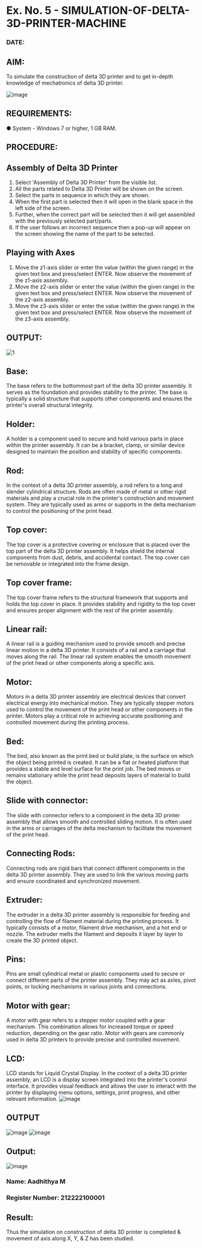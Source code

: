 # Ex. No. 5 - SIMULATION-OF-DELTA-3D-PRINTER-MACHINE

### DATE: 
## AIM:
 To simulate the construction of delta 3D printer and to get in-depth knowledge of mechatronics of delta 3D printer.

![image](https://github.com/Sellakumar1987/Ex.-No.-5---SIMULATION-OF-DELTA-3D-PRINTER-MACHINE/assets/113594316/c784471e-098f-456d-9c1b-e9f0ce56cc9b)

## REQUIREMENTS:
● System - Windows 7 or higher, 1 GB RAM.

## PROCEDURE:

## Assembly of Delta 3D Printer
 1.	Select 'Assembly of Delta 3D Printer' from the visible list.
 2.	All the parts related to Delta 3D Printer will be shown on the screen.
 3.	Select the parts in sequence in which they are shown.
 4.	When the first part is selected then it will open in the blank space in the left side of the screen.
 5.	Further, when the correct part will be selected then it will get assembled with the previously selected part/parts.
 6.	If the user follows an incorrect sequence then a pop-up will appear on the screen showing the name of the part to be selected.

## Playing with Axes
 1.	Move the z1-axis slider or enter the value (within the given range) in the given text box and press/select ENTER. Now observe the movement of the z1-axis assembly.
 2.	Move the z2-axis slider or enter the value (within the given range) in the given text box and press/select ENTER. Now observe the movement of the z2-axis assembly.
 3.	Move the z3-axis slider or enter the value (within the given range) in the given text box and press/select ENTER. Now observe the movement of the z3-axis assembly.

## OUTPUT:
![1](https://github.com/aadhithya15/Ex.-No.-5---SIMULATION-OF-DELTA-3D-PRINTER-MACHINE/assets/121165812/a94d11e0-f818-4ac4-b176-c1cf83128f39)
## Base:

The base refers to the bottommost part of the delta 3D printer assembly. It serves as the foundation and provides stability to the printer. The base is typically a solid structure that supports other components and ensures the printer's overall structural integrity.

## Holder:

A holder is a component used to secure and hold various parts in place within the printer assembly. It can be a bracket, clamp, or similar device designed to maintain the position and stability of specific components.

## Rod:

In the context of a delta 3D printer assembly, a rod refers to a long and slender cylindrical structure. Rods are often made of metal or other rigid materials and play a crucial role in the printer's construction and movement system. They are typically used as arms or supports in the delta mechanism to control the positioning of the print head.

## Top cover:

The top cover is a protective covering or enclosure that is placed over the top part of the delta 3D printer assembly. It helps shield the internal components from dust, debris, and accidental contact. The top cover can be removable or integrated into the frame design.

## Top cover frame:

The top cover frame refers to the structural framework that supports and holds the top cover in place. It provides stability and rigidity to the top cover and ensures proper alignment with the rest of the printer assembly.

## Linear rail:

A linear rail is a guiding mechanism used to provide smooth and precise linear motion in a delta 3D printer. It consists of a rail and a carriage that moves along the rail. The linear rail system enables the smooth movement of the print head or other components along a specific axis.

## Motor:

Motors in a delta 3D printer assembly are electrical devices that convert electrical energy into mechanical motion. They are typically stepper motors used to control the movement of the print head or other components in the printer. Motors play a critical role in achieving accurate positioning and controlled movement during the printing process.

## Bed:

The bed, also known as the print bed or build plate, is the surface on which the object being printed is created. It can be a flat or heated platform that provides a stable and level surface for the print job. The bed moves or remains stationary while the print head deposits layers of material to build the object.

## Slide with connector:

The slide with connector refers to a component in the delta 3D printer assembly that allows smooth and controlled sliding motion. It is often used in the arms or carriages of the delta mechanism to facilitate the movement of the print head.

## Connecting Rods:

Connecting rods are rigid bars that connect different components in the delta 3D printer assembly. They are used to link the various moving parts and ensure coordinated and synchronized movement.

## Extruder:

The extruder in a delta 3D printer assembly is responsible for feeding and controlling the flow of filament material during the printing process. It typically consists of a motor, filament drive mechanism, and a hot end or nozzle. The extruder melts the filament and deposits it layer by layer to create the 3D printed object.

## Pins:

Pins are small cylindrical metal or plastic components used to secure or connect different parts of the printer assembly. They may act as axles, pivot points, or locking mechanisms in various joints and connections.

## Motor with gear:

A motor with gear refers to a stepper motor coupled with a gear mechanism. This combination allows for increased torque or speed reduction, depending on the gear ratio. Motor with gears are commonly used in delta 3D printers to provide precise and controlled movement.

## LCD:

LCD stands for Liquid Crystal Display. In the context of a delta 3D printer assembly, an LCD is a display screen integrated into the printer's control interface. It provides visual feedback and allows the user to interact with the printer by displaying menu options, settings, print progress, and other relevant information.
![image](https://github.com/Sellakumar1987/Ex.-No.-5---SIMULATION-OF-DELTA-3D-PRINTER-MACHINE/assets/113594316/1f3e6b6d-0724-41dc-b7d2-15516060d066)

## OUTPUT
![image](https://github.com/aadhithya15/Ex.-No.-5---SIMULATION-OF-DELTA-3D-PRINTER-MACHINE/assets/121165812/f63e6a1e-d4dd-47c8-9c86-5be2d7ec1940)
![image](https://github.com/aadhithya15/Ex.-No.-5---SIMULATION-OF-DELTA-3D-PRINTER-MACHINE/assets/121165812/e8e6d37d-98ea-4053-9f1b-512d88975987)

## Output:
![image](https://github.com/aadhithya15/Ex.-No.-5---SIMULATION-OF-DELTA-3D-PRINTER-MACHINE/assets/121165812/80e59cfb-5fe0-48bc-beff-9e0d4522356c)

### Name: Aadhithya M
### Register Number: 212222100001

## Result: 
Thus the simulation on construction of delta 3D printer is completed & movement of axis along X, Y, & Z has been studied.
